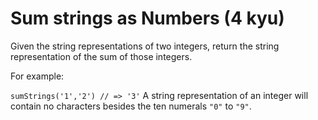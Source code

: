 # Sum strings as Numbers (4 kyu)

Given the string representations of two integers, return the string representation of the sum of those integers.

For example:

`sumStrings('1','2') // => '3'`
A string representation of an integer will contain no characters besides the ten numerals `"0"` to `"9"`.
